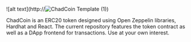 ![alt text](http://![ChadCoin Template (1)](https://user-images.githubusercontent.com/100411628/188503118-3b060363-3a55-4a25-96b3-7ad69fa76cfd.png))


ChadCoin is an ERC20 token designed using Open Zeppelin libraries, 
Hardhat and React. The current repository features the token contract as well as a DApp frontend for
transactions. Use at your own interest.
